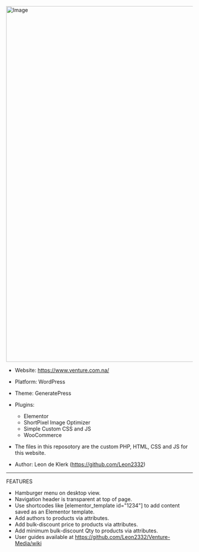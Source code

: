 <img width="1900" height="960" alt="Image" src="https://github.com/user-attachments/assets/6883fc08-249e-4249-adb9-ce594a066266" />


- Website: https://www.venture.com.na/
- Platform: WordPress
- Theme: GeneratePress
- Plugins:
    - Elementor
    - ShortPixel Image Optimizer
    - Simple Custom CSS and JS
    - WooCommerce

- The files in this reposotory are the custom PHP, HTML, CSS and JS for this website.
- Author: Leon de Klerk (https://github.com/Leon2332)

------------------------------------------------------------
FEATURES
- Hamburger menu on desktop view.
- Navigation header is transparent at top of page.
- Use shortcodes like [elementor_template id="1234"] to add content saved as an Elementor template.
- Add authors to products via attributes.
- Add bulk-discount price to products via attributes.
- Add minimum bulk-discount Qty to products via attributes.
- User guides available at https://github.com/Leon2332/Venture-Media/wiki
